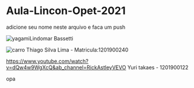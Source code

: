 # Aula-Lincon-Opet-2021

adicione seu nome neste arquivo e faca um push

![yagami](https://omelhordoskingoffighters.files.wordpress.com/2012/06/io-max.gif?w=300)Lindomar Bassetti

![carro](https://www.e-farsas.com/wp-content/uploads/carro.gif)
Thiago Silva Lima - Matricula:1201900240

https://www.youtube.com/watch?v=dQw4w9WgXcQ&ab_channel=RickAstleyVEVO
Yuri takaes - 1201900122

opa
